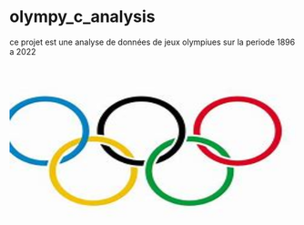 # olympy_c_analysis
ce projet est une analyse de données de jeux olympiues sur la periode 1896 a 2022

<img src="download.jpg" alt="Texte alternatif" width="700" height="300">
